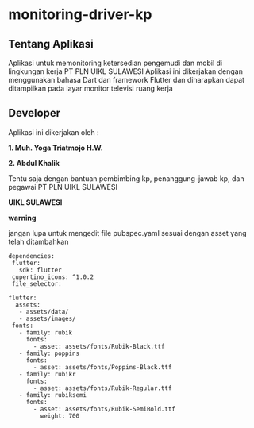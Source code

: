 # monitoring-driver-kp

## Tentang Aplikasi

Aplikasi untuk memonitoring ketersedian pengemudi dan mobil di lingkungan kerja PT PLN UIKL SULAWESI
Aplikasi ini dikerjakan dengan menggunakan bahasa Dart dan framework Flutter dan diharapkan dapat ditampilkan pada
layar monitor televisi ruang kerja

## Developer

Aplikasi ini dikerjakan oleh :

**1. Muh. Yoga Triatmojo H.W.**

**2. Abdul Khalik**

Tentu saja dengan bantuan pembimbing kp, penanggung-jawab kp, dan pegawai PT PLN UIKL SULAWESI

**UIKL SULAWESI**

**warning**

jangan lupa untuk mengedit file pubspec.yaml sesuai dengan asset yang telah ditambahkan

 ```
 dependencies:
  flutter:
    sdk: flutter
  cupertino_icons: ^1.0.2
  file_selector:

flutter:
   assets:
    - assets/data/
    - assets/images/
  fonts:
    - family: rubik
      fonts:
        - asset: assets/fonts/Rubik-Black.ttf
    - family: poppins
      fonts:
        - asset: assets/fonts/Poppins-Black.ttf
    - family: rubikr
      fonts:
        - asset: assets/fonts/Rubik-Regular.ttf
    - family: rubiksemi
      fonts:
        - asset: assets/fonts/Rubik-SemiBold.ttf
          weight: 700
  ```

